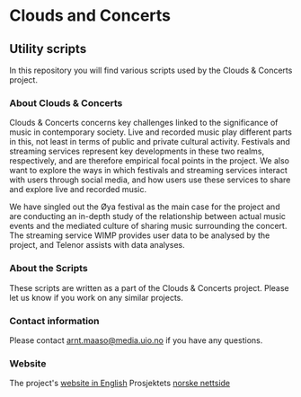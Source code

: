 ﻿# Clouds and Concerts
## Utility scripts

In this repository you will find various scripts used by the Clouds & Concerts project. 

### About Clouds & Concerts

Clouds & Concerts concerns key challenges linked to the significance of music in contemporary society. Live and recorded music play different parts in this, not least in terms of public and private cultural activity. Festivals and streaming services represent key developments in these two realms, respectively, and are therefore empirical focal points in the project. We also want to explore the ways in which festivals and streaming services interact with users through social media, and how users use these services to share and explore live and recorded music.

We have singled out the Øya festival  as the main case for the project and are conducting an in-depth study of the relationship between actual music events and the mediated culture of sharing music surrounding the concert. The streaming service WIMP provides user data to be analysed by the project, and Telenor assists with data analyses.


### About the Scripts

These scripts are written as a part of the Clouds & Concerts project. Please let us know if you work on any similar projects.


### Contact information
Please contact arnt.maaso@media.uio.no if you have any questions.

### Website
The project's [website in English](hf.uio.no/cloudsandconcerts)
Prosjektets [norske nettside](hf.uio.no/skyogscene)